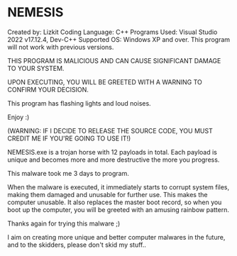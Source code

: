 # NEMESIS

Created by: Lizkit
Coding Language: C++
Programs Used: Visual Studio 2022 v17.12.4, Dev-C++
Supported OS: Windows XP and over.
This program will not work with previous versions.

THIS PROGRAM IS MALICIOUS AND CAN CAUSE SIGNIFICANT DAMAGE TO YOUR SYSTEM.

UPON EXECUTING, YOU WILL BE GREETED WITH A WARNING TO CONFIRM YOUR DECISION.

This program has flashing lights and loud noises.

Enjoy :)

(WARNING: IF I DECIDE TO RELEASE THE SOURCE CODE, YOU MUST CREDIT ME IF YOU'RE GOING TO USE IT!)

NEMESIS.exe is a trojan horse with 12 payloads in total. Each payload is unique and becomes more and more destructive the more you progress.

This malware took me 3 days to program.

When the malware is executed, it immediately starts to corrupt system files, making them damaged and unusable for further use. This makes the computer unusable. It also replaces the master boot record, so when you boot up the computer, you will be greeted with an amusing rainbow pattern.

Thanks again for trying this malware ;)

I aim on creating more unique and better computer malwares in the future, and to the skidders, please don't skid my stuff..
